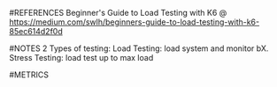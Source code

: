 #REFERENCES
Beginner's Guide to Load Testing with K6 @
	https://medium.com/swlh/beginners-guide-to-load-testing-with-k6-85ec614d2f0d

#NOTES
2 Types of testing:
	Load Testing: load system and monitor bX.
	Stress Testing: load test up to max load

#METRICS
